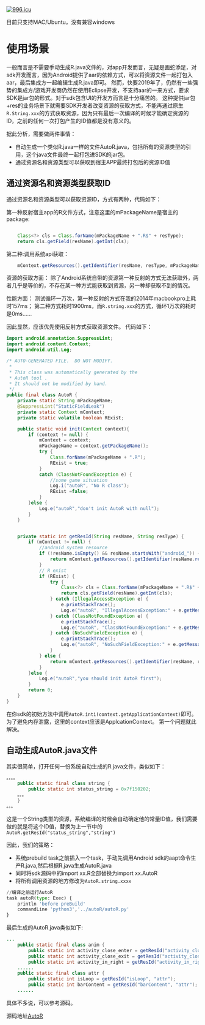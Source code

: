 
[![996.icu](https://img.shields.io/badge/link-996.icu-red.svg)](https://996.icu)


目前只支持MAC/Ubuntu，没有兼容windows


# 使用场景
一般而言是不需要手动生成R.java文件的，对app开发而言，无疑是画蛇添足，对sdk开发而言，因为Android提供了aar的依赖方式，可以将资源文件一起打包入aar，最后集成方一起编辑生成R.java即可。
然而，快要2019年了，仍然有一些强势的集成方/游戏开发商仍然在使用Eclipse开发，不支持aar的一来方式，要求SDK是jar包的形式。对于sdk包含UI的开发方而言是十分痛苦的。
这种提供jar包+res的业务场景下就需要SDK开发者改变资源的获取方式，不能再通过原生`R.String.xxx`的方式获取资源，因为只有最后一次编译的时候才能确定资源的ID，之前的任何一次打包产生的ID值都是没有意义的。

据此分析，需要做两件事情：

 - 自动生成一个类似R.java一样的文件AutoR.java，包括所有的资源类型的引用，这个java文件最终一起打包进SDK的jar包。
 - 通过资源名和资源类型可以获取到宿主APP最终打包后的资源ID值

## 通过资源名和资源类型获取ID

通过资源名和资源类型可以获取资源ID，方式有两种，代码如下：

第一种反射宿主app的R文件方式，注意这里的mPackageName是宿主的package:
```java

	Class<?> cls = Class.forName(mPackageName + ".R$" + resType);
	return cls.getField(resName).getInt(cls);

```

第二种:调用系统api获取：

```java
	mContext.getResources().getIdentifier(resName, resType, mPackageName);
```
资源的获取方面：
除了Android系统自带的资源第一种反射的方式无法获取外，两者几乎是等价的，不存在某一种方式能获取到资源，另一种却获取不到的情况。

性能方面：
测试循环一万次，第一种反射的方式在我的2014年macbookpro上耗时157ms；
第二种方式耗时1900ms，而`R.string.xxx`的方式，循环1万次的耗时是0ms……

因此显然，应该优先使用反射方式获取资源文件。
代码如下：

```java
import android.annotation.SuppressLint;
import android.content.Context;
import android.util.Log;

/* AUTO-GENERATED FILE.  DO NOT MODIFY.
 *
 * This class was automatically generated by the
 * AutoR tool .
 * It should not be modified by hand.
 */
public final class AutoR {
    private static String mPackageName;
    @SuppressLint("StaticFieldLeak")
    private static Context mContext;
    private static volatile boolean RExist;

    public static void init(Context context){
        if (context != null) {
            mContext = context;
            mPackageName = context.getPackageName();
            try {
                Class.forName(mPackageName + ".R");
                RExist = true;
            }
            catch (ClassNotFoundException e) {
                //some game situation
                Log.i("autoR", "No R class");
                RExist =false;
            }
        }else {
            Log.e("autoR","don't init AutoR with null");
        }
    }


    private static int getResId(String resName, String resType) {
        if (mContext != null) {
            //android system resource
            if (!resName.isEmpty() && resName.startsWith("android_")) {
                return mContext.getResources().getIdentifier(resName.replace("android_", ""), resType, "android");
            }
            // R exist
            if (RExist) {
                try {
                    Class<?> cls = Class.forName(mPackageName + ".R$" + resType);
                    return cls.getField(resName).getInt(cls);
                } catch (IllegalAccessException e) {
                    e.printStackTrace();
                    Log.e("autoR", "IllegalAccessException:" + e.getMessage());
                } catch (ClassNotFoundException e) {
                    e.printStackTrace();
                    Log.e("autoR", "ClassNotFoundException:" + e.getMessage());
                } catch (NoSuchFieldException e) {
                    e.printStackTrace();
                    Log.e("autoR", "NoSuchFieldException:" + e.getMessage());
                }
            } else {
                return mContext.getResources().getIdentifier(resName, resType, mPackageName);
            }
        }else {
            Log.e("autoR","you should init AutoR first");
        }
        return 0;
    }
}

```

在你sdk的初始方法中调用`AutoR.inti(context.getApplicationContext)`即可。为了避免内存泄露，这里的context应该是ApplcationContext。
第一个问题就此解决。



## 自动生成AutoR.java文件

其实很简单，打开任何一份系统自动生成的R.java文件，类似如下：

```java
。。。。
    public static final class string {
        public static int status_string = 0x7f150202;
    。。。
    }
。。。
```
这是一个String类型的资源，系统编译的时候会自动确定他的常量ID值，我们需要做的就是将这个ID值，替换为上一节中的`AutoR.getResId("status_string","string")`


因此，我们的策略：

 - 系统prebuild task之前插入一个task，手动先调用Android sdk的aapt命令生产R.java,然后根据R.java生成AutoR.java
 - 同时将sdk源码中的import xx.R全部替换为import xx.AutoR
 - 将所有调用资源的地方修改为`AutoR.string.xxxx`

```python
//编译之前运行AutoR
task autoR(type: Exec) {
    println 'before preBuild'
    commandLine 'python3','../autoR/autoR.py'
}
```

最后生成的AutoR.java类似如下:
```java
...
    public static final class anim {
        public static int activity_close_enter = getResId("activity_close_enter", "anim");
        public static int activity_close_exit = getResId("activity_close_exit", "anim");
        public static int activity_in_right = getResId("activity_in_right", "anim");
	......
    public static final class attr {
        public static int isLoop = getResId("isLoop", "attr");
        public static int barContent = getResId("barContent", "attr");
	......
```

具体不多说，可以参考源码。

源码地址[AutoR](https://github.com/TangHuaiZhe/AutoR)
